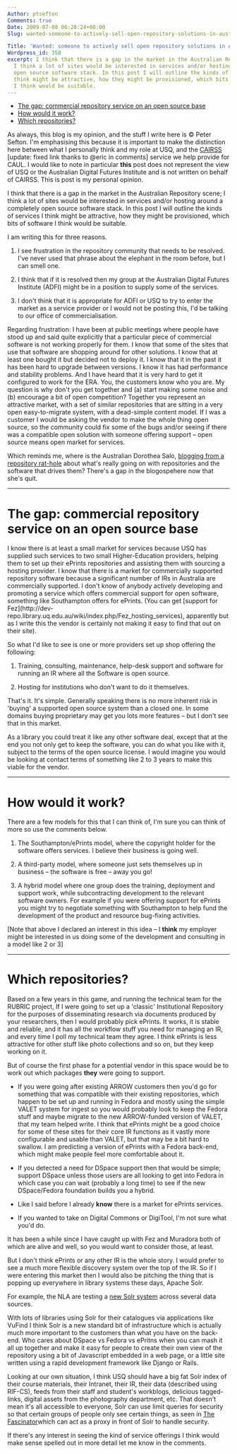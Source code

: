 ```yaml
---
Author: ptsefton
Comments: true
Date: 2009-07-08 06:28:24+00:00
Slug: wanted-someone-to-actively-sell-open-repository-solutions-in-australia

Title: 'Wanted: someone to actively sell open repository solutions in Australia'
Wordpress_id: 358
excerpt: I think that there is a gap in the market in the Australian Repository scene;
  I think a lot of sites would be interested in services and/or hosting around a completely
  open source software stack. In this post I will outline the kinds of services I
  think might be attractive, how they might be provisioned, which bits of software
  I think would be suitable.
---
```


<div>

<div class="page-toc">

-   [The gap: commercial repository service on an open source
    base](#id1)
-   [How would it work?](#id2)
-   [Which repositories?](#id3)

</div>

<div>

As always, this blog is my opinion, and the stuff I write here is <span
class="spCh spChxa9">©</span> Peter Sefton. I'm emphasising this because
it is important to make the distinction here between what I personally
think and my role at USQ, and the [CAIRSS](http://cairss.caul.edu.au/)
[update: fixed link thanks to @eric in comments] service we help provide
for CAUL. I would like to note in particular **this** post does not
represent the view of USQ or the Australian Digital Futures Institute
and is not written on behalf of CAIRSS. This is post is my personal
opinion.

I think that there is a gap in the market in the Australian Repository
scene; I think a lot of sites would be interested in services and/or
hosting around a completely open source software stack. In this post I
will outline the kinds of services I think might be attractive, how they
might be provisioned, which bits of software I think would be suitable.

I am writing this for three reasons.

1.  I see frustration in the repository community that needs to be
    resolved. I've never used that phrase about the elephant in the room
    before, but I can smell one.

2.  I think that if it is resolved then my group at the Australian
    Digital Futures Institute (ADFI) might be in a position to supply
    some of the services.

3.  I don't think that it is appropriate for ADFI or USQ to try to enter
    the market as a service provider or I would not be posting this, I'd
    be talking to our office of commercialisation.

Regarding frustration: I have been at public meetings where people have
stood up and said quite explicitly that a particular piece of commercial
software is not working properly for them. I know that some of the sites
that use that software are shopping around for other solutions. I know
that at least one bought it but decided not to deploy it. I know that it
in the past it has been hard to upgrade between versions. I know it has
had performance and stability problems. And I have heard that it is very
hard to get it configured to work for the ERA. You, the customers know
who you are. My question is why don't you get together and (a) start
making some noise and (b) encourage a bit of open competition? Together
you represent an attractive market, with a set of similar repositories
that are sitting in a very open easy-to-migrate system, with a
dead-simple content model. If I was a customer I would be asking the
vendor to make the whole thing open source, so the community could fix
some of the bugs and/or seeing if there was a compatible open solution
with someone offering support <span class="spCh spChx2013">–</span> open
source means open market for services.

Which reminds me, where is the Australian Dorothea Salo, [blogging from
a repository rat-hole](http://cavlec.yarinareth.net/) about what's
really going on with repositories and the software that drives them?
There's a gap in the blogospehere now that she's quit.

****
# <span id="id1"></span><!--id1--></a>The gap: commercial repository service on an open source base

</b>
I know there is at least a small market for services because USQ has
supplied such services to two small Higher-Education providers, helping
them to set up their ePrints repositories and assisting them with
sourcing a hosting provider. I know that there is a market for
commercially supported repository software because a significant number
of IRs in Australia are commercially supported. I don't know of anybody
actively developing and promoting a service which offers commercial
support for open software, something like Southampton offers for
ePrints. (You can get [support for
Fez](http://dev-repo.library.uq.edu.au/wiki/index.php/Fez_hosting_services),
apparently but as I write this the vendor is certainly not making it
easy to find that out on their site).

So what I'd like to see is one or more providers set up shop offering
the following:

1.  Training, consulting, maintenance, help-desk support and software
    for running an IR where all the Software is open source.

2.  Hosting for institutions who don't want to do it themselves.

That's it. It's simple. Generally speaking there is no more inherent
risk in 'buying' a supported open source system than a closed one. In
some domains buying proprietary may get you lots more features <span
class="spCh spChx2013">–</span> but I don't see that in this market.

As a library you could treat it like any other software deal, except
that at the end you not only get to keep the software, you can do what
you like with it, subject to the terms of the open source license. I
would imagine you would be looking at contact terms of something like 2
to 3 years to make this viable for the vendor.

****
# <span id="id2"></span><!--id2--></a>How would it work?

</b>
There are a few models for this that I can think of, I'm sure you can
think of more so use the comments below.

1.  The Southampton/ePrints model, where the copyright holder for the
    software offers services. I believe their business is going well.

2.  A third-party model, where someone just sets themselves up in
    business <span class="spCh spChx2013">–</span> the software is free
    <span class="spCh spChx2013">–</span> away you go!

3.  A hybrid model where one group does the training, deployment and
    support work, while subcontracting development to the relevant
    software owners. For example if you were offering support for
    ePrints you might try to negotiate something with Southampton to
    help fund the development of the product and resource bug-fixing
    activities.

[Note that above I declared an interest in this idea <span
class="spCh spChx2013">–</span> I **think** my employer might be
interested in us doing some of the development and consulting in a model
like 2 or 3]

****
# <span id="id3"></span><!--id3--></a>Which repositories?

</b>
Based on a few years in this game, and running the technical team for
the RUBRIC project, If I were going to set up a 'classic' Institutional
Repository for the purposes of disseminating research via documents
produced by your researchers, then I would probably pick ePrints. It
works, it is stable and reliable, and it has all the workflow stuff you
need for managing an IR, and every time I poll my technical team they
agree. I think ePrints is less attractive for other stuff like photo
collections and so on, but they keep working on it.

But of course the first phase for a potential vendor in this space would
be to work out which packages **they** were going to support.

-   If you were going after existing ARROW customers then you'd go for
    something that was compatible with their existing repositories,
    which happen to be set up and running in Fedora and mostly using the
    simple VALET system for ingest so you would probably look to keep
    the Fedora stuff and maybe migrate to the new ARROW-funded version
    of VALET, that my team helped write. I think that ePrints might be a
    good choice for some of these sites for their core IR functions as
    it vastly more configurable and usable than VALET, but that may be a
    bit hard to swallow. I am predicting a version of ePrints with a
    Fedora back-end, which might make people feel more comfortable about
    it.

-   If you detected a need for DSpace support then that would be simple;
    support DSpace unless those users are all looking to get into Fedora
    in which case you can wait (probably a long time) to see if the new
    DSpace/Fedora foundation builds you a hybrid.

-   Like I said before I already **know** there is a market for ePrints
    services.

-   If you wanted to take on Digital Commons or DigiTool, I'm not sure
    what you'd do.

It has been a while since I have caught up with Fez and Muradora both of
which are alive and well, so you would want to consider those, at least.

But I don't think ePrints or any other IR is the whole story. I would
prefer to see a much more flexible discovery system over the top of the
IR. So if I were entering this market then I would also be pitching the
thing that is popping up everywhere in library systems these days,
Apache Solr.

For example, the NLA are testing a [new Solr
system](http://sbdsproto.nla.gov.au/sbdp-ui/) across several data
sources.

With lots of libraries using Solr for their catalogues via applications
like VuFind I think Solr is a new standard bit of infrastructure which
is actually much more important to the customers than what you have on
the back-end. Who cares about DSpace vs Fedora vs ePritns when you can
mash it all up together and make it easy for people to create their own
view of the repository using a bit of Javascript embedded in a web page,
or a little site written using a rapid development framework like Django
or Rails.

Looking at our own situation, I think USQ should have a big fat Solr
index of their course materials, their Intranet, their IR, their data
(described using RIF-CS), feeds from their staff and student's
workblogs, delicious tagged-links, digital assets from the photography
department, etc. That doesn't mean it's all accessible to everyone, Solr
can use limit queries for security so that certain groups of people only
see certain things, as seen in [The
Fascinator](http://fascinator.usq.edu.au/)which can act as a proxy in
front of Solr to handle security.

If there's any interest in seeing the kind of service offerings I think
would make sense spelled out in more detail let me know in the comments.

</div>

</div>
